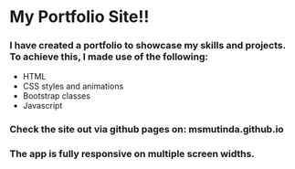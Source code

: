 # My Portfolio Site!!

### I have created a portfolio to showcase my skills and projects. To achieve this, I made use of the following:
- HTML
- CSS styles and animations
- Bootstrap classes
- Javascript


### Check the site out via github pages on: msmutinda.github.io
### The app is fully responsive on multiple screen widths.